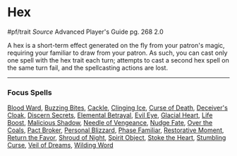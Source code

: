 # Hex
#pf/trait 
*Source* Advanced Player's Guide pg. 268 2.0

A hex is a short-term effect generated on the fly from your patron's magic, requiring your familiar to draw from your patron. As such, you can cast only one spell with the hex trait each turn; attempts to cast a second hex spell on the same turn fail, and the spellcasting actions are lost.

---

### Focus Spells
[Blood Ward](../Magic/Focus%20Spells/Level%201/Blood%20Ward.md), [Buzzing Bites](../Magic/Focus%20Spells/Cantrips/Buzzing%20Bites.md), [Cackle](../Magic/Focus%20Spells/Level%201/Cackle.md), [Clinging Ice](../Magic/Focus%20Spells/Cantrips/Clinging%20Ice.md), [Curse of Death](../Magic/Focus%20Spells/Level%205/Curse%20of%20Death.md), [Deceiver's Cloak](../Magic/Focus%20Spells/Level%203/Deceiver's%20Cloak.md), [Discern Secrets](../Magic/Focus%20Spells/Cantrips/Discern%20Secrets.md), [Elemental Betrayal](../Magic/Focus%20Spells/Level%201/Elemental%20Betrayal.md), [Evil Eye](../Magic/Focus%20Spells/Cantrips/Evil%20Eye.md), [Glacial Heart](../Magic/Focus%20Spells/Level%205/Glacial%20Heart.md), [Life Boost](../Magic/Focus%20Spells/Level%201/Life%20Boost.md), [Malicious Shadow](../Magic/Focus%20Spells/Level%203/Malicious%20Shadow.md), [Needle of Vengeance](../Magic/Focus%20Spells/Level%201/Needle%20of%20Vengeance.md), [Nudge Fate](../Magic/Focus%20Spells/Cantrips/Nudge%20Fate.md), [Over the Coals](../Magic/Focus%20Spells/Level%205/Over%20the%20Coals.md), [Pact Broker](../Magic/Focus%20Spells/Cantrips/Pact%20Broker.md), [Personal Blizzard](../Magic/Focus%20Spells/Level%203/Personal%20Blizzard.md), [Phase Familiar](../Magic/Focus%20Spells/Level%201/Phase%20Familiar.md), [Restorative Moment](../Magic/Focus%20Spells/Level%205/Restorative%20Moment.md), [Return the Favor](../Magic/Focus%20Spells/Level%203/Return%20the%20Favor.md), [Shroud of Night](../Magic/Focus%20Spells/Cantrips/Shroud%20of%20Night.md), [Spirit Object](../Magic/Focus%20Spells/Cantrips/Spirit%20Object.md), [Stoke the Heart](../Magic/Focus%20Spells/Cantrips/Stoke%20the%20Heart.md), [Stumbling Curse](../Magic/Focus%20Spells/Level%201/Stumbling%20Curse.md), [Veil of Dreams](../Magic/Focus%20Spells/Level%201/Veil%20of%20Dreams.md), [Wilding Word](../Magic/Focus%20Spells/Cantrips/Wilding%20Word.md)